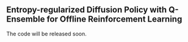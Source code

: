 ## Entropy-regularized Diffusion Policy with Q-Ensemble for Offline Reinforcement Learning

The code will be released soon.
